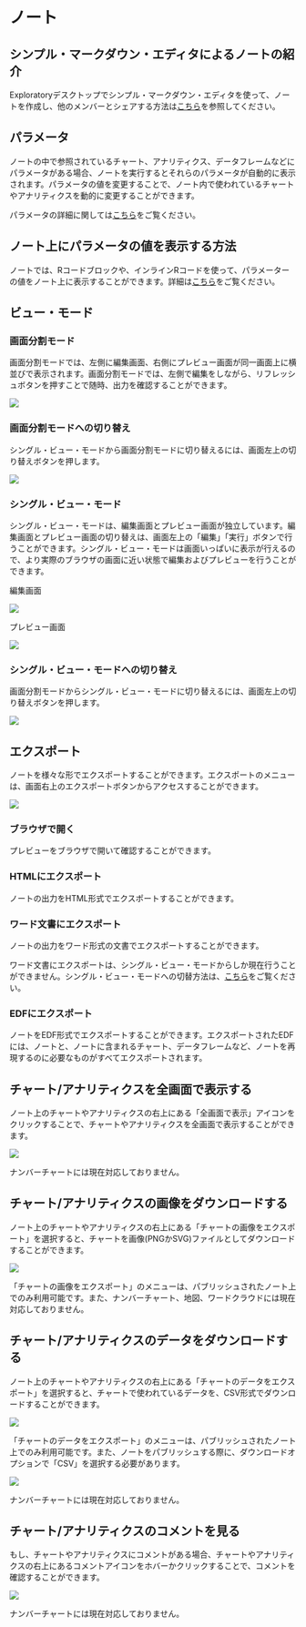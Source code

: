
# ノート

## シンプル・マークダウン・エディタによるノートの紹介

Exploratoryデスクトップでシンプル・マークダウン・エディタを使って、ノートを作成し、他のメンバーとシェアする方法は[こちら](https://exploratory.io/note/2ac8ae888097/VMX6SSV0nc)を参照してください。



## パラメータ

ノートの中で参照されているチャート、アナリティクス、データフレームなどにパラメータがある場合、ノートを実行するとそれらのパラメータが自動的に表示されます。パラメータの値を変更することで、ノート内で使われているチャートやアナリティクスを動的に変更することができます。

パラメータの詳細に関しては[こちら](../parameter/parameter_ja.md)をご覧ください。


## ノート上にパラメータの値を表示する方法

ノートでは、Rコードブロックや、インラインRコードを使って、パラメーターの値をノート上に表示することができます。詳細は[こちら](../parameter/parameter_ja.md#ntoyadasshubdoniparamtnowosuru)をご覧ください。



## ビュー・モード

### 画面分割モード


画面分割モードでは、左側に編集画面、右側にプレビュー画面が同一画面上に横並びで表示されます。画面分割モードでは、左側で編集をしながら、リフレッシュボタンを押すことで随時、出力を確認することができます。

![](images/note1ja.png)


### 画面分割モードへの切り替え

シングル・ビュー・モードから画面分割モードに切り替えるには、画面左上の切り替えボタンを押します。

![](images/note4ja.png)





### シングル・ビュー・モード

シングル・ビュー・モードは、編集画面とプレビュー画面が独立しています。編集画面とプレビュー画面の切り替えは、画面左上の「編集」「実行」ボタンで行うことができます。シングル・ビュー・モードは画面いっぱいに表示が行えるので、より実際のブラウザの画面に近い状態で編集およびプレビューを行うことができます。

編集画面

![](images/note6ja.png)

プレビュー画面

![](images/note2ja.png)


### シングル・ビュー・モードへの切り替え

画面分割モードからシングル・ビュー・モードに切り替えるには、画面左上の切り替えボタンを押します。


![](images/note3ja.png)



## エクスポート

ノートを様々な形でエクスポートすることができます。エクスポートのメニューは、画面右上のエクスポートボタンからアクセスすることができます。

![](images/note5ja.png)


### ブラウザで開く

プレビューをブラウザで開いて確認することができます。


### HTMLにエクスポート

ノートの出力をHTML形式でエクスポートすることができます。

### ワード文書にエクスポート

ノートの出力をワード形式の文書でエクスポートすることができます。

ワード文書にエクスポートは、シングル・ビュー・モードからしか現在行うことができません。シングル・ビュー・モードへの切替方法は、[こちら](#shingurubymdohenorie)をご覧ください。


### EDFにエクスポート

ノートをEDF形式でエクスポートすることができます。エクスポートされたEDFには、ノートと、ノートに含まれるチャート、データフレームなど、ノートを再現するのに必要なものがすべてエクスポートされます。





## チャート/アナリティクスを全画面で表示する

ノート上のチャートやアナリティクスの右上にある「全画面で表示」アイコンをクリックすることで、チャートやアナリティクスを全画面で表示することができます。

![](images/note-view-fullscreen-ja.png)

ナンバーチャートには現在対応しておりません。

## チャート/アナリティクスの画像をダウンロードする

ノート上のチャートやアナリティクスの右上にある「チャートの画像をエクスポート」を選択すると、チャートを画像(PNGかSVG)ファイルとしてダウンロードすることができます。

![](images/note-download-image-ja.png)


「チャートの画像をエクスポート」のメニューは、パブリッシュされたノート上でのみ利用可能です。また、ナンバーチャート、地図、ワードクラウドには現在対応しておりません。

## チャート/アナリティクスのデータをダウンロードする


ノート上のチャートやアナリティクスの右上にある「チャートのデータをエクスポート」を選択すると、チャートで使われているデータを、CSV形式でダウンロードすることができます。

![](images/note-download-data2-ja.png)


「チャートのデータをエクスポート」のメニューは、パブリッシュされたノート上でのみ利用可能です。また、ノートをパブリッシュする際に、ダウンロードオプションで「CSV」を選択する必要があります。

![](images/dashboard-download-data1-ja.png)


ナンバーチャートには現在対応しておりません。


## チャート/アナリティクスのコメントを見る

もし、チャートやアナリティクスにコメントがある場合、チャートやアナリティクスの右上にあるコメントアイコンをホバーかクリックすることで、コメントを確認することができます。

![](images/note-chart-comment-ja.png)

ナンバーチャートには現在対応しておりません。
